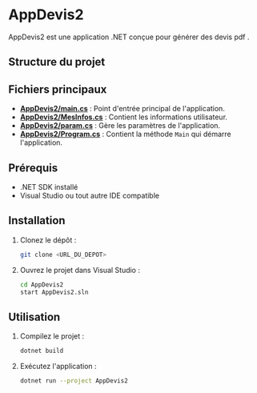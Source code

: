 # AppDevis2

AppDevis2 est une application .NET conçue pour générer des devis pdf .

## Structure du projet

## Fichiers principaux

- **[AppDevis2/main.cs](AppDevis2/main.cs)** : Point d'entrée principal de l'application.
- **[AppDevis2/MesInfos.cs](AppDevis2/MesInfos.cs)** : Contient les informations utilisateur.
- **[AppDevis2/param.cs](AppDevis2/param.cs)** : Gère les paramètres de l'application.
- **[AppDevis2/Program.cs](AppDevis2/Program.cs)** : Contient la méthode `Main` qui démarre l'application.

## Prérequis

- .NET SDK installé
- Visual Studio ou tout autre IDE compatible

## Installation

1. Clonez le dépôt :
   ```sh
   git clone <URL_DU_DEPOT>
   ```
2. Ouvrez le projet dans Visual Studio :
   ```sh
   cd AppDevis2
   start AppDevis2.sln
   ```

## Utilisation

1. Compilez le projet :
   ```sh
   dotnet build
   ```
2. Exécutez l'application :
   ```sh
   dotnet run --project AppDevis2
   ```

